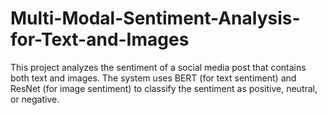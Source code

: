 # Multi-Modal-Sentiment-Analysis-for-Text-and-Images
This project analyzes the sentiment of a social media post that contains both text and images. The system uses BERT (for text sentiment) and ResNet (for image sentiment) to classify the sentiment as positive, neutral, or negative.
